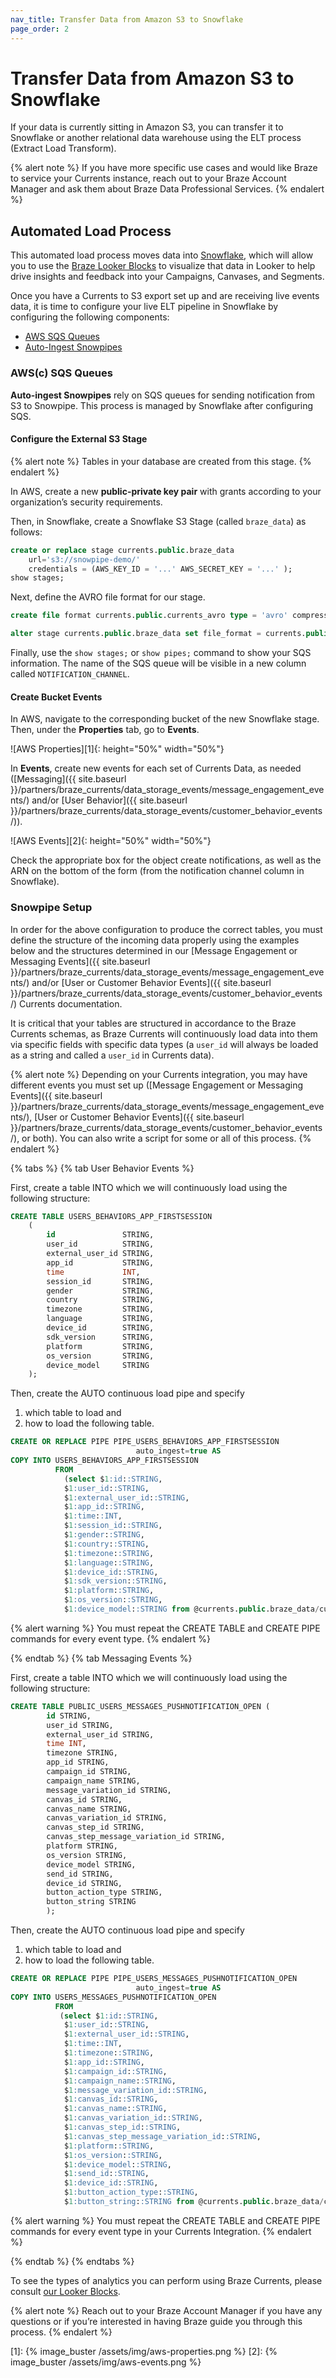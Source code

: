 ```yaml
---
nav_title: Transfer Data from Amazon S3 to Snowflake
page_order: 2
---
```


# Transfer Data from Amazon S3 to Snowflake
If your data is currently sitting in Amazon S3, you can transfer it to Snowflake or another relational data warehouse using the ELT process (Extract Load Transform).

{% alert note %}
If you have more specific use cases and would like Braze to service your Currents instance, reach out to your Braze Account Manager and ask them about Braze Data Professional Services.
{% endalert %}

## Automated Load Process
This automated load process moves data into [Snowflake](https://www.snowflake.com/), which will allow you to use the [Braze Looker Blocks](https://looker.com/platform/blocks/directory#braze) to visualize that data in Looker to help drive insights and feedback into your Campaigns, Canvases, and Segments.

Once you have a Currents to S3 export set up and are receiving live events data, it is time to configure your live ELT pipeline in Snowflake by configuring the following components:
- [AWS SQS Queues](#aws-sqs-queues)
- [Auto-Ingest Snowpipes](#auto-ingest-snowpipes)

### AWS(c) SQS Queues

__Auto-ingest Snowpipes__ rely on SQS queues for sending notification from S3 to Snowpipe. This process is managed by Snowflake after configuring SQS.

#### Configure the External S3 Stage

{% alert note %}
Tables in your database are created from this stage.
{% endalert %}

In AWS, create a new __public-private key pair__ with grants according to your organization’s security requirements.

Then, in Snowflake, create a Snowflake S3 Stage (called `braze_data`) as follows:

```sql
create or replace stage currents.public.braze_data
    url='s3://snowpipe-demo/'
    credentials = (AWS_KEY_ID = '...' AWS_SECRET_KEY = '...' );
show stages;
```

Next, define the AVRO file format for our stage.

```sql
create file format currents.public.currents_avro type = 'avro' compression = 'auto';
```

```sql
alter stage currents.public.braze_data set file_format = currents.public.currents_avro;
```

Finally, use the `show stages;` or `show pipes;` command to show your SQS information. The name of the SQS queue will be visible in a new column called `NOTIFICATION_CHANNEL`.

#### Create Bucket Events
In AWS, navigate to the corresponding bucket of the new Snowflake stage. Then, under the __Properties__ tab, go to __Events__.

![AWS Properties][1]{: height="50%" width="50%"}

In __Events__, create new events for each set of Currents Data, as needed ([Messaging]({{ site.baseurl }}/partners/braze_currents/data_storage_events/message_engagement_events/) and/or [User Behavior]({{ site.baseurl }}/partners/braze_currents/data_storage_events/customer_behavior_events/)).

![AWS Events][2]{: height="50%" width="50%"}

Check the appropriate box for the object create notifications, as well as the ARN on the bottom of the form (from the notification channel column in Snowflake).

### Snowpipe Setup

In order for the above configuration to produce the correct tables, you must define the structure of the incoming data properly using the examples below and the structures determined in our [Message Engagement or Messaging Events]({{ site.baseurl }}/partners/braze_currents/data_storage_events/message_engagement_events/) and/or [User or Customer Behavior Events]({{ site.baseurl }}/partners/braze_currents/data_storage_events/customer_behavior_events/) Currents documentation.

It is critical that your tables are structured in accordance to the Braze Currents schemas, as Braze Currents will continuously load data into them via specific fields with specific data types (a `user_id` will always be loaded as a string and called a `user_id` in Currents data).

{% alert note %}
  Depending on your Currents integration, you may have different events you must set up ([Message Engagement or Messaging Events]({{ site.baseurl }}/partners/braze_currents/data_storage_events/message_engagement_events/), [User or Customer Behavior Events]({{ site.baseurl }}/partners/braze_currents/data_storage_events/customer_behavior_events/), or both).  You can also write a script for some or all of this process.
{% endalert %}


{% tabs %}
  {% tab User Behavior Events %}

First, create a table INTO which we will continuously load using the following structure:

```sql
CREATE TABLE USERS_BEHAVIORS_APP_FIRSTSESSION
    (
        id               STRING,
        user_id          STRING,
        external_user_id STRING,
        app_id           STRING,
        time             INT,
        session_id       STRING,
        gender           STRING,
        country          STRING,
        timezone         STRING,
        language         STRING,
        device_id        STRING,
        sdk_version      STRING,
        platform         STRING,
        os_version       STRING,
        device_model     STRING
    );
```

Then, create the AUTO continuous load pipe and specify
1. which table to load and
2. how to load the following table.

```sql
CREATE OR REPLACE PIPE PIPE_USERS_BEHAVIORS_APP_FIRSTSESSION
                            auto_ingest=true AS
COPY INTO USERS_BEHAVIORS_APP_FIRSTSESSION
          FROM
            (select $1:id::STRING,
            $1:user_id::STRING,
            $1:external_user_id::STRING,
            $1:app_id::STRING,
            $1:time::INT,
            $1:session_id::STRING,
            $1:gender::STRING,
            $1:country::STRING,
            $1:timezone::STRING,
            $1:language::STRING,
            $1:device_id::STRING,
            $1:sdk_version::STRING,
            $1:platform::STRING,
            $1:os_version::STRING,
            $1:device_model::STRING from @currents.public.braze_data/currents/dataexport.prod-01.S3.integration.INTEGRATION_ID_GOES_HERE/event_type=users.behaviors.app.FirstSession/);
```

{% alert warning %}
You must repeat the CREATE TABLE and CREATE PIPE commands for every event type.
{% endalert %}

 {% endtab %}
 {% tab Messaging Events %}

First, create a table INTO which we will continuously load using the following structure:

```sql
CREATE TABLE PUBLIC_USERS_MESSAGES_PUSHNOTIFICATION_OPEN (
        id STRING,
        user_id STRING,
        external_user_id STRING,
        time INT,
        timezone STRING,
        app_id STRING,
        campaign_id STRING,
        campaign_name STRING,
        message_variation_id STRING,
        canvas_id STRING,
        canvas_name STRING,
        canvas_variation_id STRING,
        canvas_step_id STRING,
        canvas_step_message_variation_id STRING,
        platform STRING,
        os_version STRING,
        device_model STRING,
        send_id STRING,
        device_id STRING,
        button_action_type STRING,
        button_string STRING
        );
```

Then, create the AUTO continuous load pipe and specify
1. which table to load and
2. how to load the following table.

```sql
CREATE OR REPLACE PIPE PIPE_USERS_MESSAGES_PUSHNOTIFICATION_OPEN
                            auto_ingest=true AS
COPY INTO USERS_MESSAGES_PUSHNOTIFICATION_OPEN
          FROM
           (select $1:id::STRING,
            $1:user_id::STRING,
            $1:external_user_id::STRING,
            $1:time::INT,
            $1:timezone::STRING,
            $1:app_id::STRING,
            $1:campaign_id::STRING,
            $1:campaign_name::STRING,
            $1:message_variation_id::STRING,
            $1:canvas_id::STRING,
            $1:canvas_name::STRING,
            $1:canvas_variation_id::STRING,
            $1:canvas_step_id::STRING,
            $1:canvas_step_message_variation_id::STRING,
            $1:platform::STRING,
            $1:os_version::STRING,
            $1:device_model::STRING,
            $1:send_id::STRING,
            $1:device_id::STRING,
            $1:button_action_type::STRING,
            $1:button_string::STRING from @currents.public.braze_data/currents/dataexport.prod-01.S3.integration.INTEGRATION_ID_GOES_HERE/event_type=users.messages.pushnotification.Open/);
```
{% alert warning %}
You must repeat the CREATE TABLE and CREATE PIPE commands for every event type in your Currents Integration.
{% endalert %}

  {% endtab %}
{% endtabs %}

To see the types of analytics you can perform using Braze Currents, please consult [our Looker Blocks](https://github.com/llooker?q=braze).

{% alert note %}
Reach out to your Braze Account Manager if you have any questions or if you’re interested in having Braze guide you through this process.
{% endalert %}


[1]: {% image_buster /assets/img/aws-properties.png %}
[2]: {% image_buster /assets/img/aws-events.png %}
